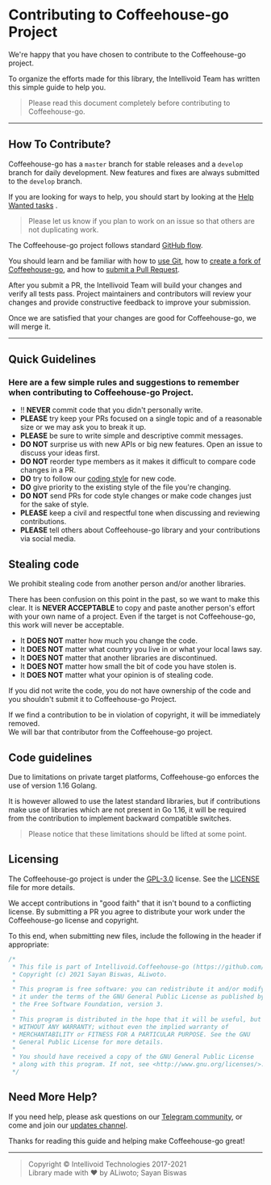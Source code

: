 # Contributing to Coffeehouse-go Project

We're happy that you have chosen to contribute to the Coffeehouse-go project.

To organize the efforts made for this library, the Intellivoid Team has written this simple guide to help you.

> Please read this document completely before contributing to Coffeehouse-go.

<hr/>

## How To Contribute?

Coffeehouse-go has a `master` branch for stable releases and a `develop` branch for daily development. New features and
fixes are always submitted to the `develop` branch.

If you are looking for ways to help, you should start by looking at
the [Help Wanted tasks](https://github.com/intellivoid/Intellivoid.Coffeehouse-go/issues?q=is%3Aissue+is%3Aopen+label%3A%22Help+Wanted%22)
.

> Please let us know if you plan to work on an issue so that others are not duplicating work.

The Coffeehouse-go project follows standard [GitHub flow](https://guides.github.com/introduction/flow/index.html).  

You should learn and be familiar with how to [use Git](https://help.github.com/articles/set-up-git/), how to [create a fork of Coffeehouse-go](https://help.github.com/articles/fork-a-repo/), and how to [submit a Pull Request](https://help.github.com/articles/using-pull-requests/).

After you submit a PR, the Intellivoid Team will build your changes and verify all tests pass.  Project maintainers and contributors will review your changes and provide constructive feedback to improve your submission.

Once we are satisfied that your changes are good for Coffeehouse-go, we will merge it.

<hr/>

## Quick Guidelines

### Here are a few simple rules and suggestions to remember when contributing to Coffeehouse-go Project.

 * :bangbang: **NEVER** commit code that you didn't personally write.
 * **PLEASE** try keep your PRs focused on a single topic and of a reasonable size or we may ask you to break it up.
 * **PLEASE** be sure to write simple and descriptive commit messages.
 * **DO NOT** surprise us with new APIs or big new features. Open an issue to discuss your ideas first.
 * **DO NOT** reorder type members as it makes it difficult to compare code changes in a PR.
 * **DO** try to follow our [coding style](CODESTYLE.md) for new code.
 * **DO** give priority to the existing style of the file you're changing.
 * **DO NOT** send PRs for code style changes or make code changes just for the sake of style.
 * **PLEASE** keep a civil and respectful tone when discussing and reviewing contributions.
 * **PLEASE** tell others about Coffeehouse-go library and your contributions via social media.


## Stealing code

We prohibit stealing code from another person and/or another libraries.

There has been confusion on this point in the past, so we want to make this clear.  It is **NEVER ACCEPTABLE** to copy and paste another person's effort with your own name of a project. Even if the target is not Coffeehouse-go, this work will never be acceptable.

 * It **DOES NOT** matter how much you change the code.
 * It **DOES NOT** matter what country you live in or what your local laws say.  
 * It **DOES NOT** matter that another libraries are discontinued.  
 * It **DOES NOT** matter how small the bit of code you have stolen is.  
 * It **DOES NOT** matter what your opinion is of stealing code.

If you did not write the code, you do not have ownership of the code and you shouldn't submit it to Coffeehouse-go Project.

If we find a contribution to be in violation of copyright, it will be immediately removed.  
We will bar that contributor from the Coffeehouse-go project.

## Code guidelines

Due to limitations on private target platforms, Coffeehouse-go enforces the use of version 1.16 Golang.

It is however allowed to use the latest standard libraries, but if contributions make use of libraries which are not present in Go 1.16, it will be required from the contribution to implement backward compatible switches.

> Please notice that these limitations should be lifted at some point.

## Licensing

The Coffeehouse-go project is under the [GPL-3.0](https://opensource.org/licenses/GPL-3.0) license. 
See the [LICENSE](LICENSE) file for more details.  

We accept contributions in "good faith" that it isn't bound to a conflicting license.  By submitting a PR you agree to distribute your work under the Coffeehouse-go license and copyright.

To this end, when submitting new files, include the following in the header if appropriate:
```go
/*
 * This file is part of Intellivoid.Coffeehouse-go (https://github.com/intellivoid/Intellivoid.Coffeehouse-go).
 * Copyright (c) 2021 Sayan Biswas, ALiwoto.
 *
 * This program is free software: you can redistribute it and/or modify
 * it under the terms of the GNU General Public License as published by
 * the Free Software Foundation, version 3.
 *
 * This program is distributed in the hope that it will be useful, but
 * WITHOUT ANY WARRANTY; without even the implied warranty of
 * MERCHANTABILITY or FITNESS FOR A PARTICULAR PURPOSE. See the GNU
 * General Public License for more details.
 *
 * You should have received a copy of the GNU General Public License
 * along with this program. If not, see <http://www.gnu.org/licenses/>.
 */

```

## Need More Help?

If you need help, please ask questions on our [Telegram community](https://t.me/IntellivoidDiscussions),
or come and join our [updates channel](https://t.me/Intellivoid).


Thanks for reading this guide and helping make Coffeehouse-go great!

<hr/>

> Copyright © Intellivoid Technologies 2017-2021	\
> Library made with :heart: by ALiwoto; Sayan Biswas

